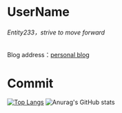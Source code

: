 # UserName
###### Entity233，strive to move forward
Blog address：[personal blog](https://blog.rdr2.cn)

# Commit
[![Top Langs](https://github-readme-stats.vercel.app/api/top-langs/?username=Entity-Now&layout=compact)](https://github.com/anuraghazra/github-readme-stats)
![Anurag's GitHub stats](https://github-readme-stats.vercel.app/api?username=Entity-Now&show_icons=true&theme=radical)
